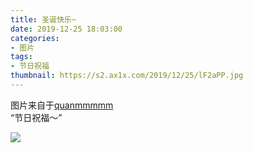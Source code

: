 ```yaml
---
title: 圣诞快乐~
date: 2019-12-25 18:03:00
categories:
- 图片
tags:
- 节日祝福
thumbnail: https://s2.ax1x.com/2019/12/25/lF2aPP.jpg
---
```


图片来自于<a href="https://weibo.com/p/1005051720171447" target="_blank">quanmmmmm</a><br/>“节日祝福～”

![](https://s2.ax1x.com/2019/12/25/lF2aPP.jpg)
